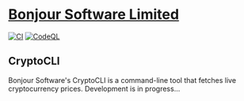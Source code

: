 # [Bonjour Software Limited](https://bonjoursoftware.com/)
[![CI](https://github.com/bonjoursoftware/cryptocli/actions/workflows/main.yml/badge.svg)](https://github.com/bonjoursoftware/cryptocli/actions/workflows/main.yml)
[![CodeQL](https://github.com/bonjoursoftware/cryptocli/actions/workflows/codeql-analysis.yml/badge.svg)](https://github.com/bonjoursoftware/cryptocli/actions/workflows/codeql-analysis.yml)

## CryptoCLI

Bonjour Software's CryptoCLI is a command-line tool that fetches live cryptocurrency prices. Development is in progress...

